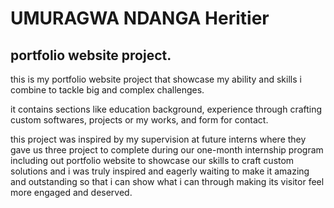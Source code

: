 # UMURAGWA NDANGA Heritier
## portfolio website project.
this is my portfolio website project that showcase my ability and skills i combine to tackle big and complex challenges.

it contains sections like education background, experience through crafting custom softwares, projects or my works, and form for contact.

this project was inspired by my supervision at future interns where they gave us three project to complete during our one-month internship program including out portfolio website to showcase our skills to craft custom solutions and i was truly inspired and eagerly waiting to make it amazing and outstanding so that i can show what i can through making its visitor feel more engaged and deserved.
